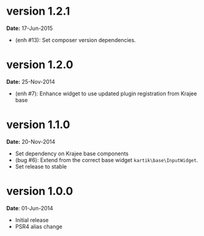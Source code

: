 version 1.2.1
=============
**Date:** 17-Jun-2015

- (enh #13): Set composer version dependencies.

version 1.2.0
=============
**Date:** 25-Nov-2014

- (enh #7): Enhance widget to use updated plugin registration from Krajee base

version 1.1.0
=============
**Date:** 20-Nov-2014

- Set dependency on Krajee base components
- (bug #6): Extend from the correct base widget `kartik\base\InputWidget`.
- Set release to stable

version 1.0.0
=============
**Date**: 01-Jun-2014

- Initial release
- PSR4 alias change